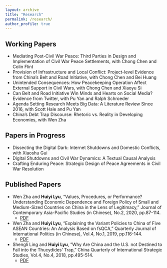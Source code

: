 ```yaml
---
layout: archive
title: "Research"
permalink: /research/
author_profile: true
---
```


## Working Papers
- Mediating Post-Civil War Peace: Third Parties in Design and Implementation of Civil War Peace Settlements,
with Chong Chen and Colin Flint 
- Provision of Infrastructure and Local Conflict: Project-level Evidence from China’s Belt and Road Initiative, with Chong Chen and Bei Huang
- Unintended Consequences: How Peacekeeping Operation Affect External Support in Civil Wars, with Chong Chen and Xiaoyu Si
- Can Belt and Road Initiative Win Minds and Hearts on Social Media? Evidence from Twitter, with Pu Yan and Ralph Schroeder 
- Agenda Setting Research Meets Big Data: A Literature Review Since 2016, with Scott Hale and Pu Yan 
- China’s Debt Trap Discourse: Rhetoric vs. Reality in Developing Economies, with Wen Zha 

## Papers in Progress
- Dissecting the Digital Dark: Internet Shutdowns and Domestic Conflicts, with Xiaoshu Gui
- Digital Shutdowns and Civil War Dynamics: A Textual Causal Analysis
- Crafting Enduring Peace: Strategic Design of Peace Agreements in Civil War Resolution

## Published Papers
- Wen Zha and **Huiyi Lyu**, “Values, Procedures, or Performance? Understanding Economic Dependence and Foreign Policy of Small and Medium-Sized Countries on China in the Lens of Legitimacy,” Journal of Contemporary Asia-Pacific Studies (in Chinese), No.2, 2020, pp.87-114.
	- [PDF](/files/values-procedures.pdf)
- Wen Zha and **Huiyi Lyu**, “Explaining the Variant Policies to China of Five ASEAN Countries: An Analysis Based on fsQCA,” Quarterly Journal of International Politics (in Chinese), Vol.4, No.1, 2019, pp.116-144.
	- [PDF](/files/variant-policies-asean.pdf)
- Shengli Ling and **Huiyi Lyu**, ”Why Are China and the U.S. not Destined to Fall into the Thucydides’ Trap,” China Quarterly of International Strategic Studies, Vol.4, No.4, 2018, pp.495-514.
	- [PDF](/files/china-us-thucydides-trap.pdf)
